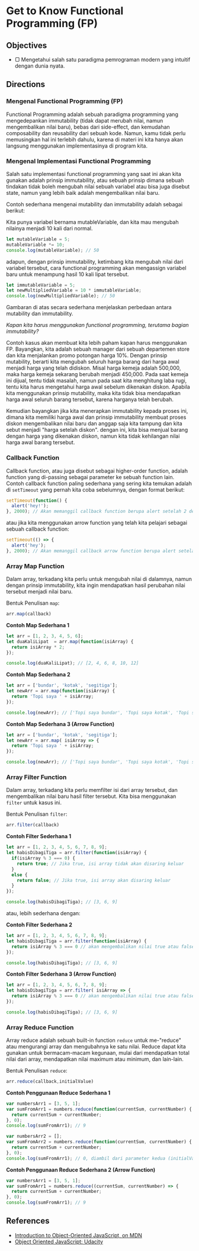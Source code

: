 # Get to Know Functional Programming (FP)

## Objectives

- ▢ Mengetahui salah satu paradigma pemrograman modern yang intuitif dengan dunia nyata.

## Directions

### Mengenal Functional Programming (FP)

Functional Programming adalah sebuah paradigma programming yang mengedepankan immutability (tidak dapat merubah nilai, namun mengembalikan nilai baru), bebas dari side-effect, dan kemudahan composability dan reusability dari sebuah kode. Namun, kamu tidak perlu memusingkan hal ini terlebih dahulu, karena di materi ini kita hanya akan langsung menggunakan implementasinya di program kita.  

### Mengenal Implementasi Functional Programming

Salah satu implementasi functional programming yang saat ini akan kita gunakan adalah prinsip immutability, atau sebuah prinsip dimana sebuah tindakan tidak boleh mengubah nilai sebuah variabel atau bisa juga disebut state, namun yang lebih baik adalah mengembalikan nilai baru.

Contoh sederhana mengenai mutability dan immutability adalah sebagai berikut:

Kita punya variabel bernama mutableVariable, dan kita mau mengubah nilainya menjadi 10 kali dari normal.

```javascript
let mutableVariable = 5;
mutableVariable *= 10;
console.log(mutableVariable); // 50
```

adapun, dengan prinsip immutability, ketimbang kita mengubah nilai dari variabel tersebut, cara functional programming akan mengassign variabel baru untuk menampung hasil 10 kali lipat tersebut.

```javascript
let immutableVariable = 5;
let newMultipliedVariable = 10 * immutableVariable;
console.log(newMultipliedVariable); // 50
```

Gambaran di atas secara sederhana menjelaskan perbedaan antara mutability dan immutability.

*Kapan kita harus menggunakan functional programming, terutama bagian immutability?*

Contoh kasus akan membuat kita lebih paham kapan harus menggunakan FP. Bayangkan, kita adalah sebuah manager dari sebuah departemen store dan kita menjalankan promo potongan harga 10%. Dengan prinsip mutability, berarti kita mengubah seluruh harga barang dari harga awal menjadi harga yang telah didiskon. Misal harga kemeja adalah 500,000, maka harga kemeja sekarang berubah menjadi 450,000. Pada saat kemeja ini dijual, tentu tidak masalah, namun pada saat kita menghitung laba rugi, tentu kita harus mengetahui harga awal sebelum dikenakan diskon. Apabila kita menggunakan prinsip mutability, maka kita tidak bisa mendapatkan harga awal seluruh barang tersebut, karena harganya telah berubah.

Kemudian bayangkan jika kita menerapkan immutability kepada proses ini, dimana kita memiliki harga awal dan prinsip immutability membuat proses diskon mengembalikan nilai baru dan anggap saja kita tampung dan kita sebut menjadi "harga setelah diskon". dengan ini, kita bisa menjual barang dengan harga yang dikenakan diskon, namun kita tidak kehilangan nilai harga awal barang tersebut.

### Callback Function
Callback function, atau juga disebut sebagai higher-order function, adalah function yang di-passing sebagai parameter ke sebuah function lain. Contoh callback function paling sederhana yang sering kita temukan adalah di `setTimeout` yang pernah kita coba sebelumnya, dengan format berikut:

```javascript
setTimeout(function() {
  alert('hey!');
}, 2000); // Akan memanggil callback function berupa alert setelah 2 detik berlalu
```

atau jika kita menggunakan arrow function yang telah kita pelajari sebagai sebuah callback function:
```javascript
setTimeout(() => {
  alert('hey');
}, 2000); // Akan memanggil callback arrow function berupa alert setelah 2 detik berlalu
```

### Array Map Function
Dalam array, terkadang kita perlu untuk mengubah nilai di dalamnya, namun dengan prinsip immutability, kita ingin mendapatkan hasil perubahan nilai tersebut menjadi nilai baru.

Bentuk Penulisan `map`:
```javascript
arr.map(callback)
```

**Contoh Map Sederhana 1**

```javascript
let arr = [1, 2, 3, 4, 5, 6];
let duaKaliLipat  = arr.map(function(isiArray) {
  return isiArray * 2;
});

console.log(duaKaliLipat); // [2, 4, 6, 8, 10, 12]
```

**Contoh Map Sederhana 2**

```javascript
let arr = ['bundar', 'kotak', 'segitiga'];
let newArr = arr.map(function(isiArray) {
  return 'Topi saya ' + isiArray;
});

console.log(newArr); // ['Topi saya bundar', 'Topi saya kotak', 'Topi saya segitiga']
```

**Contoh Map Sederhana 3 (Arrow Function)**
```javascript
let arr = ['bundar', 'kotak', 'segitiga'];
let newArr = arr.map( isiArray => {
  return 'Topi saya ' + isiArray;
});

console.log(newArr); // ['Topi saya bundar', 'Topi saya kotak', 'Topi saya segitiga']
```

### Array Filter Function
Dalam array, terkadang kita perlu memfilter isi dari array tersebut, dan mengembalikan nilai baru hasil filter tersebut. Kita bisa menggunakan `filter` untuk kasus ini.

Bentuk Penulisan `filter`:
```javascript
arr.filter(callback)
```

**Contoh Filter Sederhana 1**

```javascript
let arr = [1, 2, 3, 4, 5, 6, 7, 8, 9];
let habisDibagiTiga = arr.filter(function(isiArray) {
  if(isiArray % 3 === 0) {
    return true; // Jika true, isi array tidak akan disaring keluar
  }
  else {
    return false; // Jika true, isi array akan disaring keluar
  }
});

console.log(habisDibagiTiga); // [3, 6, 9]
```

atau, lebih sederhana dengan:

**Contoh Filter Sederhana 2**
```javascript
let arr = [1, 2, 3, 4, 5, 6, 7, 8, 9];
let habisDibagiTiga = arr.filter(function(isiArray) {
  return isiArray % 3 === 0 // akan mengembalikan nilai true atau false
});

console.log(habisDibagiTiga); // [3, 6, 9]
```

**Contoh Filter Sederhana 3 (Arrow Function)**
```javascript
let arr = [1, 2, 3, 4, 5, 6, 7, 8, 9];
let habisDibagiTiga = arr.filter( isiArray => {
  return isiArray % 3 === 0 // akan mengembalikan nilai true atau false
});

console.log(habisDibagiTiga); // [3, 6, 9]
```

### Array Reduce Function
Array reduce adalah sebuah built-in function `reduce` untuk me-"reduce" atau mengurangi array dan mengubahnya ke satu nilai. Reduce dapat kita gunakan untuk bermacam-macam kegunaan, mulai dari mendapatkan total nilai dari array, mendapatkan nilai maximum atau minimum, dan lain-lain.

Bentuk Penulisan `reduce`:
```javascript
arr.reduce(callback,initialValue)
```

**Contoh Penggunaan Reduce Sederhana 1**
```javascript
var numbersArr1 = [3, 5, 1];
var sumFromArr1 = numbers.reduce(function(currentSum, currentNumber) {
  return currentSum + currentNumber;
}, 0);
console.log(sumFromArr1); // 9

var numbersArr2 = [];
var sumFromArr2 = numbers.reduce(function(currentSum, currentNumber) {
  return currentSum + currentNumber;
}, 0);
console.log(sumFromArr1); // 0, diambil dari parameter kedua (initialValue yang tidak ditambah)
```

**Contoh Penggunaan Reduce Sederhana 2 (Arrow Function)**
```javascript
var numbersArr1 = [3, 5, 1];
var sumFromArr1 = numbers.reduce((currentSum, currentNumber) => {
  return currentSum + currentNumber;
}, 0);
console.log(sumFromArr1); // 9
```

## References

- [Introduction to Object-Oriented JavaScript, on MDN](https://developer.mozilla.org/en-US/docs/Web/JavaScript/Introduction_to_Object-Oriented_JavaScript)
- [Object Oriented JavaScript: Udacity](https://www.udacity.com/course/object-oriented-javascript--ud015)
